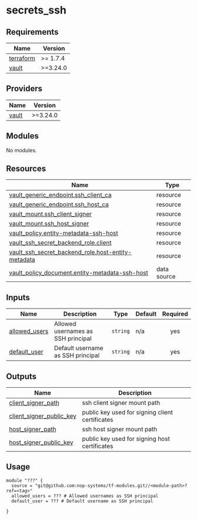 # secrets_ssh

<!-- BEGIN_TF_DOCS -->
## Requirements

| Name | Version |
|------|---------|
| <a name="requirement_terraform"></a> [terraform](#requirement\_terraform) | >= 1.7.4 |
| <a name="requirement_vault"></a> [vault](#requirement\_vault) | >=3.24.0 |

## Providers

| Name | Version |
|------|---------|
| <a name="provider_vault"></a> [vault](#provider\_vault) | >=3.24.0 |

## Modules

No modules.

## Resources

| Name | Type |
|------|------|
| [vault_generic_endpoint.ssh_client_ca](https://registry.terraform.io/providers/hashicorp/vault/latest/docs/resources/generic_endpoint) | resource |
| [vault_generic_endpoint.ssh_host_ca](https://registry.terraform.io/providers/hashicorp/vault/latest/docs/resources/generic_endpoint) | resource |
| [vault_mount.ssh_client_signer](https://registry.terraform.io/providers/hashicorp/vault/latest/docs/resources/mount) | resource |
| [vault_mount.ssh_host_signer](https://registry.terraform.io/providers/hashicorp/vault/latest/docs/resources/mount) | resource |
| [vault_policy.entity-metadata-ssh-host](https://registry.terraform.io/providers/hashicorp/vault/latest/docs/resources/policy) | resource |
| [vault_ssh_secret_backend_role.client](https://registry.terraform.io/providers/hashicorp/vault/latest/docs/resources/ssh_secret_backend_role) | resource |
| [vault_ssh_secret_backend_role.host-entity-metadata](https://registry.terraform.io/providers/hashicorp/vault/latest/docs/resources/ssh_secret_backend_role) | resource |
| [vault_policy_document.entity-metadata-ssh-host](https://registry.terraform.io/providers/hashicorp/vault/latest/docs/data-sources/policy_document) | data source |

## Inputs

| Name | Description | Type | Default | Required |
|------|-------------|------|---------|:--------:|
| <a name="input_allowed_users"></a> [allowed\_users](#input\_allowed\_users) | Allowed usernames as SSH principal | `string` | n/a | yes |
| <a name="input_default_user"></a> [default\_user](#input\_default\_user) | Default username as SSH principal | `string` | n/a | yes |

## Outputs

| Name | Description |
|------|-------------|
| <a name="output_client_signer_path"></a> [client\_signer\_path](#output\_client\_signer\_path) | ssh client signer mount path |
| <a name="output_client_signer_public_key"></a> [client\_signer\_public\_key](#output\_client\_signer\_public\_key) | public key used for signing client certificates |
| <a name="output_host_signer_path"></a> [host\_signer\_path](#output\_host\_signer\_path) | ssh host signer mount path |
| <a name="output_host_signer_public_key"></a> [host\_signer\_public\_key](#output\_host\_signer\_public\_key) | public key used for signing host certificates |

## Usage

```hcl
module "???" {
  source = "git@github.com:nop-systems/tf-modules.git//<module-path>?ref=<tag>"
  allowed_users = ??? # Allowed usernames as SSH principal
  default_user = ??? # Default username as SSH principal
  
}
```
<!-- END_TF_DOCS -->
